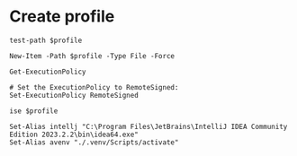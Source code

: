 # Create profile

```
test-path $profile
```

```
New-Item -Path $profile -Type File -Force
```

```
Get-ExecutionPolicy

# Set the ExecutionPolicy to RemoteSigned:
Set-ExecutionPolicy RemoteSigned
```

```
ise $profile
```

```
Set-Alias intellj "C:\Program Files\JetBrains\IntelliJ IDEA Community Edition 2023.2.2\bin\idea64.exe"
Set-Alias avenv "./.venv/Scripts/activate"
```
